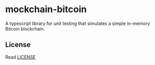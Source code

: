 # mockchain-bitcoin

A typescript library for unit testing that simulates a simple in-memory Bitcoin blockchain.


## License

Read [LICENSE](LICENSE)